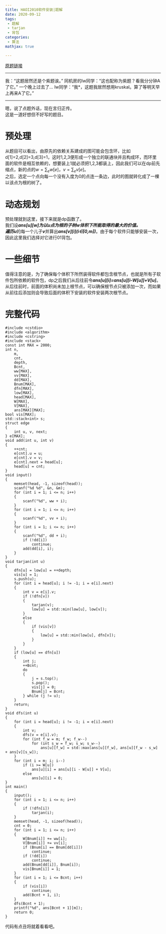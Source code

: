 ```yaml
---
title: HAOI2010软件安装|题解
date: 2020-09-12
tags:
 - 题解
 - tarjan
 - 背包
categories:
 - 算法
mathjax: true

---
```


[原题链接](https://www.luogu.com.cn/problem/P2515)

***
我：“这题居然还是个紫题诶。”
同机房的lw同学：“这也配称为紫题？看我分分钟A了它。”
一个晚上过去了...
lw同学：“我*，这题我居然想用kruskal。算了等明天早上再来A了它。”

***
嗯，说了点题外话，现在言归正传。  
这是一道好想但不好写的题目。  

# 预处理  
从题目可以看出，由原先的依赖关系建成的图可能会包含环，比如d\[1\]=2,d\[2\]=3,d\[3\]=1，这时1,2,3便形成一个独立的联通块并且构成环，而环里面的软件是相互依赖的，想要装上1就必须把1,2,3都装上，因此我们可以在dp前先缩点，新的点的$w=\sum_e w[e]$，$v=\sum_e v[e]$。  
之后，选定一个点向每一个没有入度为0的点连一条边，此时的图就转化成了一棵以该点为根的树了。

# 动态规划
预处理就到这里，接下来就是dp函数了。  
我们设***ans\[u\]\[w\]***为以u点为根的子树w体积下所能取得的最大的价值。  
遍历***u***的每一个儿子***v***并算出***ans\[v\]\[i\](i$\in$\[0,m\])***。由于每个软件只能够安装一次，因此这里我们选择对它进行01背包。  

# 一些细节
值得注意的是，为了确保每个体积下所然装得软件都包含根节点，也就是所有子软件包所依赖的软件包，dp之后我们从后往前令***ans\[u\]\[i\]=ans\[u\]\[i-W\[u\]\]+V\[u\]***。从后往前时，前面的体积尚未加上根节点，可以确保根节点只被添加一次，而如果从前往后添加则会导致后面的体积下安装的软件安装两次根节点。
# 完整代码

	#include <cstdio>
	#include <algorithm>
	#include <cstring>
	#include <stack>
	const int MAX = 2000;
	int n,
	    m,
	    cnt,
	    depth,
	    Bcnt,
	    ww[MAX],
	    vv[MAX],
	    dd[MAX],
	    Bnum[MAX],
	    dfn[MAX],
	    low[MAX],
	    head[MAX],
	    W[MAX],
	    V[MAX],
	    ans[MAX][MAX];
	bool vis[MAX];
	std::stack<int> s;
	struct edge
	{
	    int u, v, next;
	} e[MAX];
	void add(int u, int v)
	{
	    ++cnt;
	    e[cnt].u = u;
	    e[cnt].v = v;
	    e[cnt].next = head[u];
	    head[u] = cnt;
	}
	void input()
	{
	    memset(head, -1, sizeof(head));
	    scanf("%d %d", &n, &m);
	    for (int i = 1; i <= n; i++)
	    {
	        scanf("%d", ww + i);
	    }
	    for (int i = 1; i <= n; i++)
	    {
	        scanf("%d", vv + i);
	    }
	    for (int i = 1; i <= n; i++)
	    {
	        scanf("%d", dd + i);
	        if (!dd[i])
	            continue;
	        add(dd[i], i);
	    }
	}
	void tarjan(int u)
	{
	    dfn[u] = low[u] = ++depth;
	    vis[u] = 1;
	    s.push(u);
	    for (int i = head[u]; i != -1; i = e[i].next)
	    {
	        int v = e[i].v;
	        if (!dfn[v])
	        {
	            tarjan(v);
	            low[u] = std::min(low[u], low[v]);
	        }
	        else
	        {
	            if (vis[v])
	            {
	                low[u] = std::min(low[u], dfn[v]);
	            }
	        }
	    }
	    if (low[u] == dfn[u])
	    {
	        int j;
	        ++Bcnt;
	        do
	        {
	            j = s.top();
	            s.pop();
	            vis[j] = 0;
	            Bnum[j] = Bcnt;
	        } while (j != u);
	    }
	    return;
	}
	void dfs(int u)
	{
	    for (int i = head[u]; i != -1; i = e[i].next)
	    {
	        int v;
	        dfs(v = e[i].v);
	        for (int f_w = m; f_w; f_w--)
	            for (int s_w = f_w; s_w; s_w--)
	                ans[u][f_w] = std::max(ans[u][f_w], ans[u][f_w - s_w] + ans[v][s_w]);
	    }
	    for (int i = m; i; i--)
	        if (i >= W[u])
	            ans[u][i] = ans[u][i - W[u]] + V[u];
	        else
	            ans[u][i] = 0;
	}
	int main()
	{
	    input();
	    for (int i = 1; i <= n; i++)
	    {
	        if (!dfn[i])
	            tarjan(i);
	    }
	    memset(head, -1, sizeof(head));
	    cnt = 0;
	    for (int i = 1; i <= n; i++)
	    {
	        W[Bnum[i]] += ww[i];
	        V[Bnum[i]] += vv[i];
	        if (Bnum[i] == Bnum[dd[i]])
	            continue;
	        if (!dd[i])
	            continue;
	        add(Bnum[dd[i]], Bnum[i]);
	        vis[Bnum[i]] = 1;
	    }
	    for (int i = 1; i <= Bcnt; i++)
	    {
	        if (vis[i])
	            continue;
	        add(Bcnt + 1, i);
	    }
	    dfs(Bcnt + 1);
	    printf("%d", ans[Bcnt + 1][m]);
	    return 0;
	}
代码有点丑将就着看看吧。